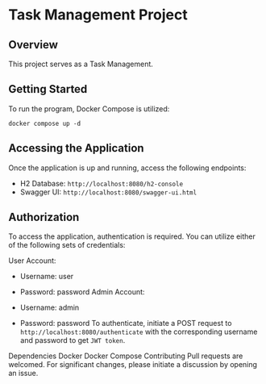 # Task Management Project

## Overview

This project serves as a Task Management.

## Getting Started

To run the program, Docker Compose is utilized:

`docker compose up -d`
## Accessing the Application
Once the application is up and running, access the following endpoints:

* H2 Database: `http://localhost:8080/h2-console`
* Swagger UI: `http://localhost:8080/swagger-ui.html`
## Authorization
To access the application, authentication is required. You can utilize either of the following sets of credentials:

User Account:

* Username: user
* Password: password
Admin Account:

* Username: admin
* Password: password
To authenticate, initiate a POST request to `http://localhost:8080/authenticate` with the corresponding username and password to get `JWT token`.

Dependencies
Docker
Docker Compose
Contributing
Pull requests are welcomed. For significant changes, please initiate a discussion by opening an issue.

